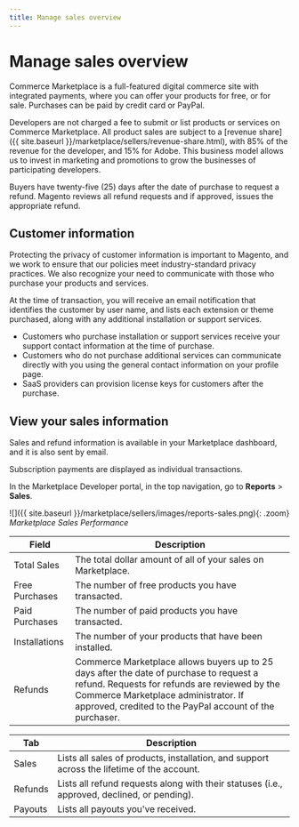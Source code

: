 ```yaml
---
title: Manage sales overview
---
```


# Manage sales overview

Commerce Marketplace is a full-featured digital commerce site with integrated payments, where you can offer your products for free, or for sale. Purchases can be paid by credit card or PayPal.

Developers are not charged a fee to submit or list products or services on Commerce Marketplace. All product sales are subject to a [revenue share]({{ site.baseurl }}/marketplace/sellers/revenue-share.html), with 85% of the revenue for the developer, and 15% for Adobe. This business model allows us to invest in marketing and promotions to grow the businesses of participating developers.

Buyers have twenty-five (25) days after the date of purchase to request a refund. Magento reviews all refund requests and if approved, issues the appropriate refund.

## Customer information

Protecting the privacy of customer information is important to Magento, and we work to ensure that our policies meet industry-standard privacy practices. We also recognize your need to communicate with those who purchase your products and services.

At the time of transaction, you will receive an email notification that identifies the customer by user name, and lists each extension or theme purchased, along with any additional installation or support services.

-  Customers who purchase installation or support services receive your support contact information at the time of purchase.
-  Customers who do not purchase additional services can communicate directly with you using the general contact information on your profile page.
-  SaaS providers can provision license keys for customers after the purchase.

## View your sales information

Sales and refund information is available in your Marketplace dashboard, and it is also sent by email.

Subscription payments are displayed as individual transactions.

In the Marketplace Developer portal, in the top navigation, go to **Reports** > **Sales**.

![]({{ site.baseurl }}/marketplace/sellers/images/reports-sales.png){: .zoom}
_Marketplace Sales Performance_

| Field | Description |
|--- |--- |
| Total Sales | The total dollar amount of all of your sales on Marketplace. |
| Free Purchases | The number of free products you have transacted. |
| Paid Purchases | The number of paid products you have transacted. |
| Installations | The number of your products that have been installed. |
| Refunds | Commerce Marketplace allows buyers up to 25 days after the date of purchase to request a refund. Requests for refunds are reviewed by the Commerce Marketplace administrator. If approved, credited to the PayPal account of the purchaser. |

|Tab|Description|
|--- |--- |
|Sales|Lists all sales of products, installation, and support across the lifetime of the account.|
|Refunds|Lists all refund requests along with their statuses (i.e., approved, declined, or pending).|
|Payouts|Lists all payouts you've received.|
